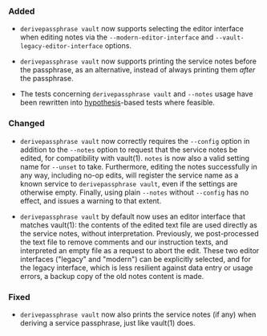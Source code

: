 ### Added

  - `derivepassphrase vault` now supports selecting the editor interface
    when editing notes via the `--modern-editor-interface` and
    `--vault-legacy-editor-interface` options.

  - `derivepassphrase vault` now supports printing the service notes before
    the passphrase, as an alternative, instead of always printing them
    *after* the passphrase.

  - The tests concerning `derivepassphrase vault` and `--notes` usage have
    been rewritten into [hypothesis][]-based tests where feasible.

[hypothesis]: https://pypi.org/project/hypothesis/

### Changed

  - `derivepassphrase vault` now correctly requires the `--config` option in
    addition to the `--notes` option to request that the service notes be
    edited, for compatibility with vault(1).  `notes` is now also a valid
    setting name for `--unset` to take.  Furthermore, editing the notes
    successfully in any way, including no-op edits, will register the
    service name as a known service to `derivepassphrase vault`, even if the
    settings are otherwise empty.  Finally, using plain `--notes` without
    `--config` has no effect, and issues a warning to that extent.

  - `derivepassphrase vault` by default now uses an editor interface that
    matches vault(1): the contents of the edited text file are used directly
    as the service notes, without interpretation.  Previously, we
    post-processed the text file to remove comments and our instruction
    texts, and interpreted an empty file as a request to abort the edit.
    These two editor interfaces ("legacy" and "modern") can be explicitly
    selected, and for the legacy interface, which is less resilient against
    data entry or usage errors, a backup copy of the old notes content is
    made.

### Fixed

  - `derivepassphrase vault` now also prints the service notes (if any) when
    deriving a service passphrase, just like vault(1) does.


